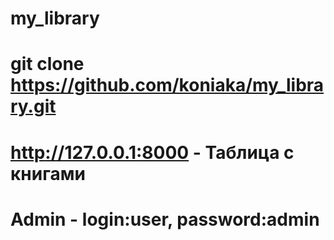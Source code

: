 #  my_library
#  git clone https://github.com/koniaka/my_library.git
#  http://127.0.0.1:8000 - Таблица с книгами
#  Admin - login:user, password:admin
